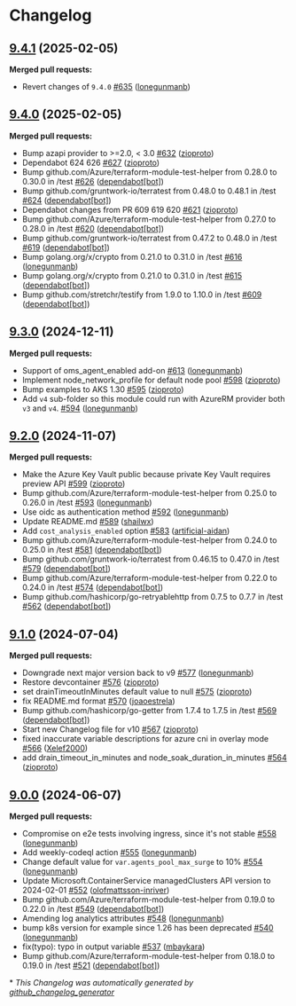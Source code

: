 # Changelog

## [9.4.1](https://github.com/Azure/terraform-azurerm-aks/tree/9.4.1) (2025-02-05)

**Merged pull requests:**

- Revert changes of `9.4.0` [\#635](https://github.com/Azure/terraform-azurerm-aks/pull/635) ([lonegunmanb](https://github.com/lonegunmanb))

## [9.4.0](https://github.com/Azure/terraform-azurerm-aks/tree/9.4.0) (2025-02-05)

**Merged pull requests:**

- Bump azapi provider to \>=2.0, \< 3.0 [\#632](https://github.com/Azure/terraform-azurerm-aks/pull/632) ([zioproto](https://github.com/zioproto))
- Dependabot 624 626 [\#627](https://github.com/Azure/terraform-azurerm-aks/pull/627) ([zioproto](https://github.com/zioproto))
- Bump github.com/Azure/terraform-module-test-helper from 0.28.0 to 0.30.0 in /test [\#626](https://github.com/Azure/terraform-azurerm-aks/pull/626) ([dependabot[bot]](https://github.com/apps/dependabot))
- Bump github.com/gruntwork-io/terratest from 0.48.0 to 0.48.1 in /test [\#624](https://github.com/Azure/terraform-azurerm-aks/pull/624) ([dependabot[bot]](https://github.com/apps/dependabot))
- Dependabot changes from PR 609 619 620 [\#621](https://github.com/Azure/terraform-azurerm-aks/pull/621) ([zioproto](https://github.com/zioproto))
- Bump github.com/Azure/terraform-module-test-helper from 0.27.0 to 0.28.0 in /test [\#620](https://github.com/Azure/terraform-azurerm-aks/pull/620) ([dependabot[bot]](https://github.com/apps/dependabot))
- Bump github.com/gruntwork-io/terratest from 0.47.2 to 0.48.0 in /test [\#619](https://github.com/Azure/terraform-azurerm-aks/pull/619) ([dependabot[bot]](https://github.com/apps/dependabot))
- Bump golang.org/x/crypto from 0.21.0 to 0.31.0 in /test [\#616](https://github.com/Azure/terraform-azurerm-aks/pull/616) ([lonegunmanb](https://github.com/lonegunmanb))
- Bump golang.org/x/crypto from 0.21.0 to 0.31.0 in /test [\#615](https://github.com/Azure/terraform-azurerm-aks/pull/615) ([dependabot[bot]](https://github.com/apps/dependabot))
- Bump github.com/stretchr/testify from 1.9.0 to 1.10.0 in /test [\#609](https://github.com/Azure/terraform-azurerm-aks/pull/609) ([dependabot[bot]](https://github.com/apps/dependabot))

## [9.3.0](https://github.com/Azure/terraform-azurerm-aks/tree/9.3.0) (2024-12-11)

**Merged pull requests:**

- Support of oms\_agent\_enabled add-on [\#613](https://github.com/Azure/terraform-azurerm-aks/pull/613) ([lonegunmanb](https://github.com/lonegunmanb))
- Implement node\_network\_profile for default node pool [\#598](https://github.com/Azure/terraform-azurerm-aks/pull/598) ([zioproto](https://github.com/zioproto))
- Bump examples to AKS 1.30 [\#595](https://github.com/Azure/terraform-azurerm-aks/pull/595) ([zioproto](https://github.com/zioproto))
- Add `v4` sub-folder so this module could run with AzureRM provider both `v3` and `v4`. [\#594](https://github.com/Azure/terraform-azurerm-aks/pull/594) ([lonegunmanb](https://github.com/lonegunmanb))

## [9.2.0](https://github.com/Azure/terraform-azurerm-aks/tree/9.2.0) (2024-11-07)

**Merged pull requests:**

- Make the Azure Key Vault public because private Key Vault requires preview API [\#599](https://github.com/Azure/terraform-azurerm-aks/pull/599) ([zioproto](https://github.com/zioproto))
- Bump github.com/Azure/terraform-module-test-helper from 0.25.0 to 0.26.0 in /test [\#593](https://github.com/Azure/terraform-azurerm-aks/pull/593) ([lonegunmanb](https://github.com/lonegunmanb))
- Use oidc as authentication method [\#592](https://github.com/Azure/terraform-azurerm-aks/pull/592) ([lonegunmanb](https://github.com/lonegunmanb))
- Update README.md [\#589](https://github.com/Azure/terraform-azurerm-aks/pull/589) ([shailwx](https://github.com/shailwx))
- Add `cost_analysis_enabled` option [\#583](https://github.com/Azure/terraform-azurerm-aks/pull/583) ([artificial-aidan](https://github.com/artificial-aidan))
- Bump github.com/Azure/terraform-module-test-helper from 0.24.0 to 0.25.0 in /test [\#581](https://github.com/Azure/terraform-azurerm-aks/pull/581) ([dependabot[bot]](https://github.com/apps/dependabot))
- Bump github.com/gruntwork-io/terratest from 0.46.15 to 0.47.0 in /test [\#579](https://github.com/Azure/terraform-azurerm-aks/pull/579) ([dependabot[bot]](https://github.com/apps/dependabot))
- Bump github.com/Azure/terraform-module-test-helper from 0.22.0 to 0.24.0 in /test [\#574](https://github.com/Azure/terraform-azurerm-aks/pull/574) ([dependabot[bot]](https://github.com/apps/dependabot))
- Bump github.com/hashicorp/go-retryablehttp from 0.7.5 to 0.7.7 in /test [\#562](https://github.com/Azure/terraform-azurerm-aks/pull/562) ([dependabot[bot]](https://github.com/apps/dependabot))

## [9.1.0](https://github.com/Azure/terraform-azurerm-aks/tree/9.1.0) (2024-07-04)

**Merged pull requests:**

- Downgrade next major version back to v9 [\#577](https://github.com/Azure/terraform-azurerm-aks/pull/577) ([lonegunmanb](https://github.com/lonegunmanb))
- Restore devcontainer [\#576](https://github.com/Azure/terraform-azurerm-aks/pull/576) ([zioproto](https://github.com/zioproto))
- set drainTimeoutInMinutes default value to null [\#575](https://github.com/Azure/terraform-azurerm-aks/pull/575) ([zioproto](https://github.com/zioproto))
- fix README.md format [\#570](https://github.com/Azure/terraform-azurerm-aks/pull/570) ([joaoestrela](https://github.com/joaoestrela))
- Bump github.com/hashicorp/go-getter from 1.7.4 to 1.7.5 in /test [\#569](https://github.com/Azure/terraform-azurerm-aks/pull/569) ([dependabot[bot]](https://github.com/apps/dependabot))
- Start new Changelog file for v10 [\#567](https://github.com/Azure/terraform-azurerm-aks/pull/567) ([zioproto](https://github.com/zioproto))
- fixed inaccurate variable descriptions for azure cni in overlay mode [\#566](https://github.com/Azure/terraform-azurerm-aks/pull/566) ([Xelef2000](https://github.com/Xelef2000))
- add drain\_timeout\_in\_minutes and node\_soak\_duration\_in\_minutes [\#564](https://github.com/Azure/terraform-azurerm-aks/pull/564) ([zioproto](https://github.com/zioproto))

## [9.0.0](https://github.com/Azure/terraform-azurerm-aks/tree/9.0.0) (2024-06-07)

**Merged pull requests:**

- Compromise on e2e tests involving ingress, since it's not stable [\#558](https://github.com/Azure/terraform-azurerm-aks/pull/558) ([lonegunmanb](https://github.com/lonegunmanb))
- Add weekly-codeql action [\#555](https://github.com/Azure/terraform-azurerm-aks/pull/555) ([lonegunmanb](https://github.com/lonegunmanb))
- Change default value for `var.agents_pool_max_surge` to 10% [\#554](https://github.com/Azure/terraform-azurerm-aks/pull/554) ([lonegunmanb](https://github.com/lonegunmanb))
- Update Microsoft.ContainerService managedClusters API version to 2024-02-01 [\#552](https://github.com/Azure/terraform-azurerm-aks/pull/552) ([olofmattsson-inriver](https://github.com/olofmattsson-inriver))
- Bump github.com/Azure/terraform-module-test-helper from 0.19.0 to 0.22.0 in /test [\#549](https://github.com/Azure/terraform-azurerm-aks/pull/549) ([dependabot[bot]](https://github.com/apps/dependabot))
- Amending log analytics attributes [\#548](https://github.com/Azure/terraform-azurerm-aks/pull/548) ([lonegunmanb](https://github.com/lonegunmanb))
- bump k8s version for example since 1.26 has been deprecated [\#540](https://github.com/Azure/terraform-azurerm-aks/pull/540) ([lonegunmanb](https://github.com/lonegunmanb))
- fix\(typo\): typo in output variable [\#537](https://github.com/Azure/terraform-azurerm-aks/pull/537) ([mbaykara](https://github.com/mbaykara))
- Bump github.com/Azure/terraform-module-test-helper from 0.18.0 to 0.19.0 in /test [\#521](https://github.com/Azure/terraform-azurerm-aks/pull/521) ([dependabot[bot]](https://github.com/apps/dependabot))



\* *This Changelog was automatically generated by [github_changelog_generator](https://github.com/github-changelog-generator/github-changelog-generator)*
